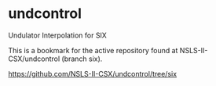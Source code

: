 # undcontrol
Undulator Interpolation for SIX

This is a bookmark for the active repository found at NSLS-II-CSX/undcontrol (branch six).  

https://github.com/NSLS-II-CSX/undcontrol/tree/six
